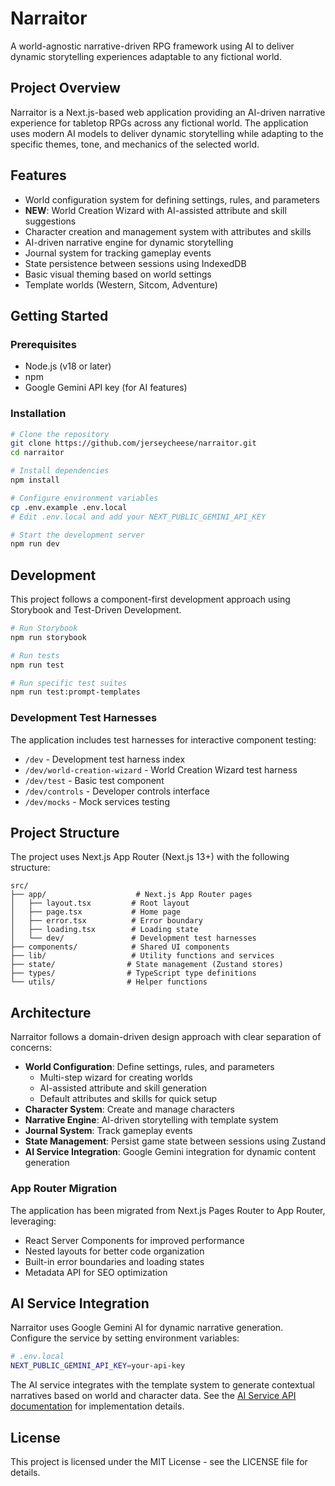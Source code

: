 # Narraitor

A world-agnostic narrative-driven RPG framework using AI to deliver dynamic storytelling experiences adaptable to any fictional world.

## Project Overview

Narraitor is a Next.js-based web application providing an AI-driven narrative experience for tabletop RPGs across any fictional world. The application uses modern AI models to deliver dynamic storytelling while adapting to the specific themes, tone, and mechanics of the selected world.

## Features

- World configuration system for defining settings, rules, and parameters
- **NEW**: World Creation Wizard with AI-assisted attribute and skill suggestions
- Character creation and management system with attributes and skills
- AI-driven narrative engine for dynamic storytelling
- Journal system for tracking gameplay events
- State persistence between sessions using IndexedDB
- Basic visual theming based on world settings
- Template worlds (Western, Sitcom, Adventure)

## Getting Started

### Prerequisites

- Node.js (v18 or later)
- npm
- Google Gemini API key (for AI features)

### Installation

```bash
# Clone the repository
git clone https://github.com/jerseycheese/narraitor.git
cd narraitor

# Install dependencies
npm install

# Configure environment variables
cp .env.example .env.local
# Edit .env.local and add your NEXT_PUBLIC_GEMINI_API_KEY

# Start the development server
npm run dev
```

## Development

This project follows a component-first development approach using Storybook and Test-Driven Development.

```bash
# Run Storybook
npm run storybook

# Run tests
npm run test

# Run specific test suites
npm run test:prompt-templates
```

### Development Test Harnesses

The application includes test harnesses for interactive component testing:

- `/dev` - Development test harness index
- `/dev/world-creation-wizard` - World Creation Wizard test harness
- `/dev/test` - Basic test component
- `/dev/controls` - Developer controls interface
- `/dev/mocks` - Mock services testing

## Project Structure

The project uses Next.js App Router (Next.js 13+) with the following structure:

```
src/
├── app/                    # Next.js App Router pages
│   ├── layout.tsx         # Root layout
│   ├── page.tsx           # Home page
│   ├── error.tsx          # Error boundary
│   ├── loading.tsx        # Loading state
│   └── dev/               # Development test harnesses
├── components/            # Shared UI components
├── lib/                   # Utility functions and services
├── state/                # State management (Zustand stores)
├── types/                # TypeScript type definitions
└── utils/                # Helper functions
```

## Architecture

Narraitor follows a domain-driven design approach with clear separation of concerns:

- **World Configuration**: Define settings, rules, and parameters
  - Multi-step wizard for creating worlds
  - AI-assisted attribute and skill generation
  - Default attributes and skills for quick setup
- **Character System**: Create and manage characters
- **Narrative Engine**: AI-driven storytelling with template system
- **Journal System**: Track gameplay events
- **State Management**: Persist game state between sessions using Zustand
- **AI Service Integration**: Google Gemini integration for dynamic content generation

### App Router Migration

The application has been migrated from Next.js Pages Router to App Router, leveraging:
- React Server Components for improved performance
- Nested layouts for better code organization
- Built-in error boundaries and loading states
- Metadata API for SEO optimization

## AI Service Integration

Narraitor uses Google Gemini AI for dynamic narrative generation. Configure the service by setting environment variables:

```bash
# .env.local
NEXT_PUBLIC_GEMINI_API_KEY=your-api-key
```

The AI service integrates with the template system to generate contextual narratives based on world and character data. See the [AI Service API documentation](docs/technical-guides/ai-service-api.md) for implementation details.

## License

This project is licensed under the MIT License - see the LICENSE file for details.
